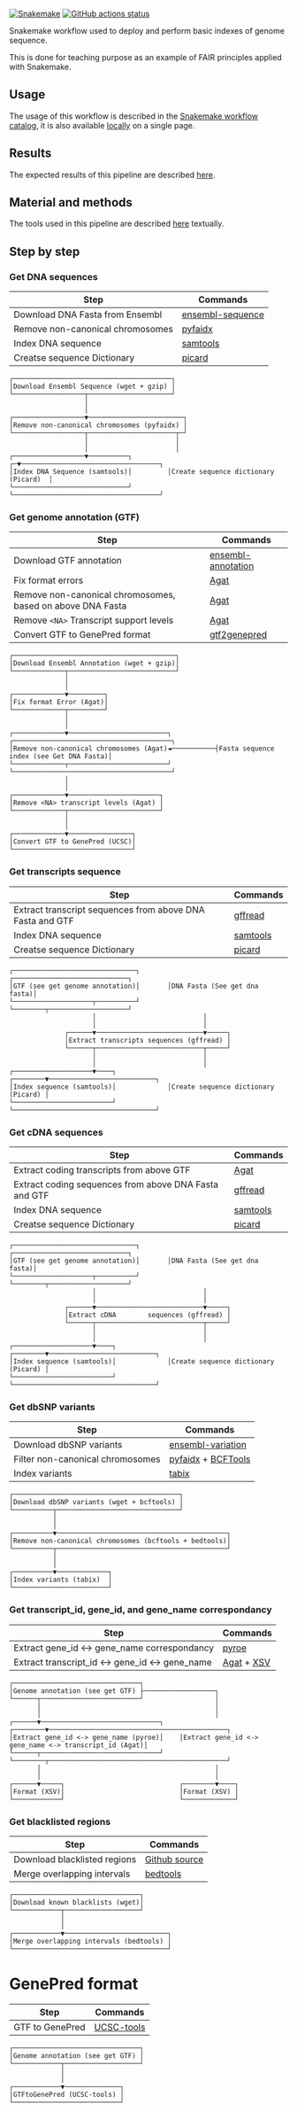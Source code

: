 [![Snakemake](https://img.shields.io/badge/snakemake-≥8.1.0-brightgreen.svg)](https://snakemake.github.io)
[![GitHub actions status](https://github.com/tdayris/fair_genome_indexer/workflows/Tests/badge.svg)](https://github.com/tdayris/fair_genome_indexer/actions?query=branch%3Amain+workflow%3ATests)

Snakemake workflow used to deploy and perform basic indexes of genome sequence.

This is done for teaching purpose as an example of FAIR principles applied with
Snakemake.

## Usage

The usage of this workflow is described in the [Snakemake workflow catalog](https://snakemake.github.io/snakemake-workflow-catalog?usage=tdayris/fair_genome_indexer), it is also available [locally](https://github.com/tdayris/fair_genome_indexer/blob/main/workflow/reports/usage.rst) on a single page.

## Results

The expected results of this pipeline are described [here](https://github.com/tdayris/fair_genome_indexer/blob/main/workflow/reports/results.rst).

## Material and methods

The tools used in this pipeline are described [here](https://github.com/tdayris/fair_genome_indexer/blob/main/workflow/reports/workflow.rst) textually.


## Step by step

### Get DNA sequences

| Step                             | Commands                                                                                                         |
| -------------------------------- | ---------------------------------------------------------------------------------------------------------------- |
| Download DNA Fasta from Ensembl  | [ensembl-sequence](https://snakemake-wrappers.readthedocs.io/en/v3.12.0/wrappers/reference/ensembl-sequence.html) |
| Remove non-canonical chromosomes | [pyfaidx](https://github.com/mdshw5/pyfaidx)                                                                     |
| Index DNA sequence               | [samtools](https://snakemake-wrappers.readthedocs.io/en/v3.12.0/wrappers/samtools/faidx.html)                     |
| Creatse sequence Dictionary      | [picard](https://snakemake-wrappers.readthedocs.io/en/v3.12.0/wrappers/picard/createsequencedictionary.html)      |

```
┌────────────────────────────────────────┐                                     
│Download Ensembl Sequence (wget + gzip) │                                     
└──────────────────┬─────────────────────┘                                     
                   │                                                           
                   │                                                           
┌──────────────────▼────────────────────────┐                                  
│Remove non-canonical chromosomes (pyfaidx) │                                  
└──────────────────┬──────────────────────┬─┘                                  
                   │                      │                                    
                   │                      │                                    
┌──────────────────▼──────────┐         ┌─▼───────────────────────────────────┐
│Index DNA Sequence (samtools)│         │Create sequence dictionary (Picard)  │
└─────────────────────────────┘         └─────────────────────────────────────┘
```


### Get genome annotation (GTF)

| Step                                                       | Commands                                                                                                             |
| ---------------------------------------------------------- | -------------------------------------------------------------------------------------------------------------------- |
| Download GTF annotation                                    | [ensembl-annotation](https://snakemake-wrappers.readthedocs.io/en/v3.12.0/wrappers/reference/ensembl-annotation.html) |
| Fix format errors                                          | [Agat](https://agat.readthedocs.io/en/v3.12.0/tools/agat_convert_sp_gff2gtf.html)                                     |
| Remove non-canonical chromosomes, based on above DNA Fasta | [Agat](https://agat.readthedocs.io/en/v3.12.0/tools/agat_sq_filter_feature_from_fasta.html)                           |
| Remove `<NA>` Transcript support levels                    | [Agat](https://agat.readthedocs.io/en/v3.12.0/tools/agat_sp_filter_feature_by_attribute_value.html)                   |
| Convert GTF to GenePred format                             | [gtf2genepred](https://snakemake-wrappers.readthedocs.io/en/v3.12.0/wrappers/ucsc/gtftogenepred.html)                 |


```
┌─────────────────────────────────────────┐                                                   
│Download Ensembl Annotation (wget + gzip)│                                                   
└─────────────┬───────────────────────────┘                                                   
              │                                                                               
              │                                                                               
┌─────────────▼─────────┐                                                                     
│Fix format Error (Agat)│                                                                     
└─────────────┬─────────┘                                                                     
              │                                                                               
              │                                                                               
┌─────────────▼─────────────────────────┐           ┌────────────────────────────────────────┐
│Remove non-canonical chromosomes (Agat)◄───────────┤Fasta sequence index (see Get DNA Fasta)│
└─────────────┬─────────────────────────┘           └────────────────────────────────────────┘
              │                                                                               
              │                                                                               
┌─────────────▼───────────────────────┐                                                       
│Remove <NA> transcript levels (Agat) │                                                       
└─────────────┬───────────────────────┘                                                       
              │                                                                               
              │                                                                               
┌─────────────▼────────────────┐                                                              
│Convert GTF to GenePred (UCSC)│                                                              
└──────────────────────────────┘                                                              
```


### Get transcripts sequence

| Step                                                      | Commands                                                                                                    |
| --------------------------------------------------------- | ----------------------------------------------------------------------------------------------------------- |
| Extract transcript sequences from above DNA Fasta and GTF | [gffread](https://snakemake-wrappers.readthedocs.io/en/v3.12.0/wrappers/gffread.html)                        |
| Index DNA sequence                                        | [samtools](https://snakemake-wrappers.readthedocs.io/en/v3.12.0/wrappers/samtools/faidx.html)                |
| Creatse sequence Dictionary                               | [picard](https://snakemake-wrappers.readthedocs.io/en/v3.12.0/wrappers/picard/createsequencedictionary.html) |


```
┌───────────────────────────────┐       ┌─────────────────────────────┐       
│GTF (see get genome annotation)│       │DNA Fasta (See get dna fasta)│       
└────────────────────┬──────────┘       └────────┬────────────────────┘       
                     │                           │                            
                     │                           │                            
              ┌──────▼───────────────────────────▼─────┐                      
              │Extract transcripts sequences (gffread) │                      
              └──────┬───────────────────────────┬─────┘                      
                     │                           │                            
                     │                           │                            
┌────────────────────▼────┐             ┌────────▼───────────────────────────┐
│Index sequence (samtools)│             │Create sequence dictionary (Picard) │
└─────────────────────────┘             └────────────────────────────────────┘
```


### Get cDNA sequences

| Step                                                  | Commands                                                                                                    |
| ----------------------------------------------------- | ----------------------------------------------------------------------------------------------------------- |
| Extract coding transcripts from above GTF             | [Agat](https://agat.readthedocs.io/en/v3.12.0/tools/agat_sp_filter_feature_by_attribute_value.html)          |
| Extract coding sequences from above DNA Fasta and GTF | [gffread](https://snakemake-wrappers.readthedocs.io/en/v3.12.0/wrappers/gffread.html)                        |
| Index DNA sequence                                    | [samtools](https://snakemake-wrappers.readthedocs.io/en/v3.12.0/wrappers/samtools/faidx.html)                |
| Creatse sequence Dictionary                           | [picard](https://snakemake-wrappers.readthedocs.io/en/v3.12.0/wrappers/picard/createsequencedictionary.html) |


```
┌───────────────────────────────┐       ┌─────────────────────────────┐       
│GTF (see get genome annotation)│       │DNA Fasta (See get dna fasta)│       
└────────────────────┬──────────┘       └────────┬────────────────────┘       
                     │                           │                            
                     │                           │                            
              ┌──────▼───────────────────────────▼─────┐                      
              │Extract cDNA        sequences (gffread) │                      
              └──────┬───────────────────────────┬─────┘                      
                     │                           │                            
                     │                           │                            
┌────────────────────▼────┐             ┌────────▼───────────────────────────┐
│Index sequence (samtools)│             │Create sequence dictionary (Picard) │
└─────────────────────────┘             └────────────────────────────────────┘
```


### Get dbSNP variants

| Step                             | Commands                                                                                                                                     |
| -------------------------------- | -------------------------------------------------------------------------------------------------------------------------------------------- |
| Download dbSNP variants          | [ensembl-variation](https://snakemake-wrappers.readthedocs.io/en/v3.12.0/wrappers/reference/ensembl-variation.html)                           |
| Filter non-canonical chromosomes | [pyfaidx](https://github.com/mdshw5/pyfaidx) + [BCFTools](https://snakemake-wrappers.readthedocs.io/en/v3.12.0/wrappers/bcftools/filter.html) |
| Index variants                   | [tabix](https://snakemake-wrappers.readthedocs.io/en/v3.12.0/wrappers/tabix/index.html)                                                       |


```
┌──────────────────────────────────────────┐            
│Download dbSNP variants (wget + bcftools) │            
└──────────┬───────────────────────────────┘            
           │                                            
           │                                            
┌──────────▼───────────────────────────────────────────┐
│Remove non-canonical chromosomes (bcftools + bedtools)│
└──────────┬───────────────────────────────────────────┘
           │                                            
           │                                            
┌──────────▼─────────────┐                              
│Index variants (tabix)  │                              
└────────────────────────┘                              

```

### Get transcript_id, gene_id, and gene_name correspondancy

| Step                                            | Commands                                                                                                                                                        |
| ----------------------------------------------- | --------------------------------------------------------------------------------------------------------------------------------------------------------------- |
| Extract gene_id <-> gene_name correspondancy    | [pyroe](https://snakemake-wrappers.readthedocs.io/en/v3.12.0/wrappers/pyroe/idtoname.html)                                                                       |
| Extract transcript_id <-> gene_id <-> gene_name | [Agat](https://agat.readthedocs.io/en/v3.12.0/tools/agat_convert_sp_gff2tsv.html) + [XSV](https://snakemake-wrappers.readthedocs.io/en/v3.12.0/wrappers/xsv.html) |

```
┌────────────────────────────────┐                                                                 
│Genome annotation (see get GTF) ├──────────────────┐                                              
└──────┬─────────────────────────┘                  │                                              
       │                                            │                                              
       │                                            │                                              
┌──────▼──────────────────────────────┐    ┌────────▼─────────────────────────────────────────────┐
│Extract gene_id <-> gene_name (pyroe)│    │Extract gene_id <-> gene_name <-> transcript_id (Agat)│
└──────┬──────────────────────────────┘    └────────┬─────────────────────────────────────────────┘
       │                                            │                                              
       │                                            │                                              
┌──────▼─────┐                             ┌────────▼────┐                                         
│Format (XSV)│                             │Format (XSV) │                                         
└────────────┘                             └─────────────┘                                         
```


### Get blacklisted regions

| Step                         | Commands                                                                                     |
| ---------------------------- | -------------------------------------------------------------------------------------------- |
| Download blacklisted regions | [Github source](https://github.com/Boyle-Lab/Blacklist/tree/master/lists)                    |
| Merge overlapping intervals  | [bedtools](https://snakemake-wrappers.readthedocs.io/en/v3.12.0/wrappers/bedtools/merge.html) |


```
┌────────────────────────────────┐       
│Download known blacklists (wget)│       
└────────────┬───────────────────┘       
             │                           
             │                           
┌────────────▼──────────────────────────┐
│Merge overlapping intervals (bedtools) │
└───────────────────────────────────────┘

```

# GenePred format

| Step            | Commands                                                                                           |
| --------------- | -------------------------------------------------------------------------------------------------- |
| GTF to GenePred | [UCSC-tools](https://snakemake-wrappers.readthedocs.io/en/v3.12.0/wrappers/ucsc/gtfToGenePred.html) |


```
┌────────────────────────────────┐       
│Genome annotation (see get GTF) │       
└────────────┬───────────────────┘       
             │                           
             │                           
┌────────────▼──────────────┐
│GTFtoGenePred (UCSC-tools) │
└───────────────────────────┘

```
